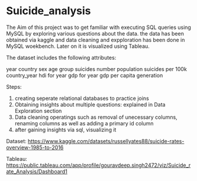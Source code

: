 # Suicide_analysis
The Aim of this project was to get familiar with executing SQL queries using MySQL by exploring various questions about the data.
the data has been obtained via kaggle and data cleaning and expploration has been done in MySQL woekbench. Later on it is visualized using Tableau.

The dataset includes the following attributes:

year
country
sex
age group
suicides number
population
suicides per 100k
country_year
hdi for year
gdp for year
gdp per capita
generation

Steps:
1. creating seperate relational databases to practice joins
2. Obtaining insights about multiple questions: explained in Data Exploration section
3. Data cleaning operatings such as removal of unecessary columns, renaming columns as well as adding a primary id column
4. after gaining insights via sql, visualizing it 

Dataset: https://www.kaggle.com/datasets/russellyates88/suicide-rates-overview-1985-to-2016

Tableau: https://public.tableau.com/app/profile/gouravdeep.singh2472/viz/Suicide_rate_Analysis/Dashboard1 

